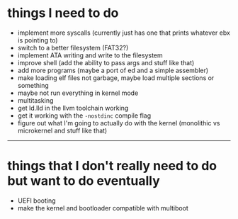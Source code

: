 # things I need to do
 - implement more syscalls (currently just has one that prints whatever ebx is pointing to)
 - switch to a better filesystem (FAT32?)
 - implement ATA writing and write to the filesystem
 - improve shell (add the ability to pass args and stuff like that)
 - add more programs (maybe a port of ed and a simple assembler)
 - make loading elf files not garbage, maybe load multiple sections or something
 - maybe not run everything in kernel mode
 - multitasking
 - get ld.lld in the llvm toolchain working
 - get it working with the `-nostdinc` compile flag
 - figure out what I'm going to actually do with the kernel (monolithic vs microkernel and stuff like that)

<hr>

# things that I don't really need to do but want to do eventually
 - UEFI booting
 - make the kernel and bootloader compatible with multiboot

